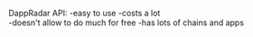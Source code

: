 DappRadar API:
-easy to use 
-costs a lot  
-doesn't allow to do much for free
-has lots of chains and apps